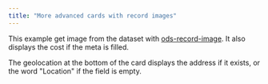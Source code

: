 ```yaml
---
title: "More advanced cards with record images"
---
```


This example get image from the dataset with [ods-record-image](https://help.opendatasoft.com/widgets/#/api/ods-widgets.directive:odsRecordImage). 
It also displays the cost if the meta is filled.

The geolocation at the bottom of the card displays the address if it exists, or the word "Location" if the field is empty.